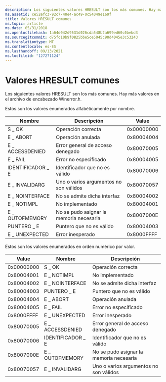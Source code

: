 ```yaml
---
description: Los siguientes valores HRESULT son los más comunes. Hay más valores en el archivo de encabezado Winerror.h.
ms.assetid: ce52efc3-92c7-40e4-ac49-0c54049e169f
title: Valores HRESULT comunes
ms.topic: article
ms.date: 05/31/2018
ms.openlocfilehash: 1a64d042d9531d026cda548b2a699ed60c0bebd3
ms.sourcegitcommit: d75fc10b9f0825bbe5ce5045c90d4045e3c53243
ms.translationtype: MT
ms.contentlocale: es-ES
ms.lasthandoff: 09/13/2021
ms.locfileid: "127271124"
---
```

# <a name="common-hresult-values"></a>Valores HRESULT comunes

Los siguientes valores HRESULT son los más comunes. Hay más valores en el archivo de encabezado Winerror.h.

Estos son los valores enumerados alfabéticamente por nombre.



| Nombre            | Descripción                         | Value      |
|-----------------|-------------------------------------|------------|
| S \_ OK           | Operación correcta                | 0x00000000 |
| E \_ ABORT        | Operación anulada                   | 0x80004004 |
| E \_ ACCESSDENIED | Error general de acceso denegado         | 0x80070005 |
| E \_ FAIL         | Error no especificado                 | 0x80004005 |
| IDENTIFICADOR \_ E       | Identificador que no es válido            | 0x80070006 |
| E \_ INVALIDARG   | Uno o varios argumentos no son válidos | 0x80070057 |
| E \_ NOINTERFACE  | No se admite dicha interfaz         | 0x80004002 |
| E \_ NOTIMPL      | No implementado                     | 0x80004001 |
| E \_ OUTOFMEMORY  | No se pudo asignar la memoria necesaria | 0x8007000E |
| PUNTERO \_ E      | Puntero que no es válido           | 0x80004003 |
| E \_ UNEXPECTED   | Error inesperado                  | 0x8000FFFF |



 

Estos son los valores enumerados en orden numérico por valor.



| Value      | Nombre            | Descripción                         |
|------------|-----------------|-------------------------------------|
| 0x00000000 | S \_ OK           | Operación correcta                |
| 0x80004001 | E \_ NOTIMPL      | No implementado                     |
| 0x80004002 | E \_ NOINTERFACE  | No se admite dicha interfaz         |
| 0x80004003 | PUNTERO \_ E      | Puntero que no es válido           |
| 0x80004004 | E \_ ABORT        | Operación anulada                   |
| 0x80004005 | E \_ FAIL         | Error no especificado                 |
| 0x8000FFFF | E \_ UNEXPECTED   | Error inesperado                  |
| 0x80070005 | E \_ ACCESSDENIED | Error general de acceso denegado         |
| 0x80070006 | IDENTIFICADOR \_ E       | Identificador que no es válido            |
| 0x8007000E | E \_ OUTOFMEMORY  | No se pudo asignar la memoria necesaria |
| 0x80070057 | E \_ INVALIDARG   | Uno o varios argumentos no son válidos |



 

 

 



